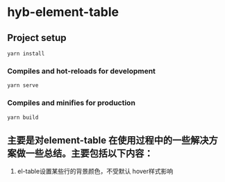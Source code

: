 # hyb-element-table

## Project setup
```
yarn install
```

### Compiles and hot-reloads for development
```
yarn serve
```

### Compiles and minifies for production
```
yarn build
```

## 主要是对element-table 在使用过程中的一些解决方案做一些总结。主要包括以下内容：

1. el-table设置某些行的背景颜色，不受默认 hover样式影响